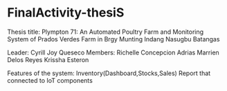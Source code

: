 # FinalActivity-thesiS

Thesis title: Plympton 71: An Automated Poultry Farm and Monitoring System of Prados Verdes Farm in Brgy Munting Indang Nasugbu Batangas

Leader: Cyrill Joy Queseco
Members: 
Richelle Concepcion Adrias
Marrien Delos Reyes
Krissha Esteron

Features of the system:
Inventory(Dashboard,Stocks,Sales)
Report that connected to IoT components

